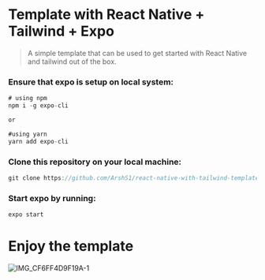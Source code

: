 # Template with React Native + Tailwind + Expo

> A simple template that can be used to get started with React Native and tailwind out of the box.

### Ensure that expo is setup on local system:
```jsx
# using npm
npm i -g expo-cli

or

#using yarn
yarn add expo-cli
```

### Clone this repository on your local machine:
```jsx
git clone https://github.com/ArshS1/react-native-with-tailwind-template.git [your-app-name]
```

### Start expo by running: 
```jsx
expo start
```

# Enjoy the template
![IMG_CF6FF4D9F19A-1](https://user-images.githubusercontent.com/90710790/174464704-617a0299-b003-4106-ab64-1fbe1340a6ff.jpeg)



